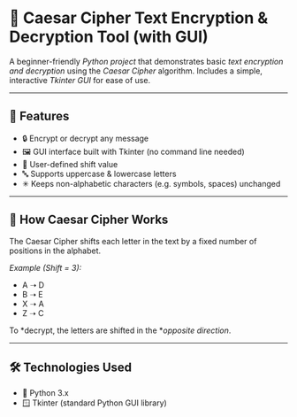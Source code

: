 # 🔐 Caesar Cipher Text Encryption & Decryption Tool (with GUI)

A beginner-friendly *Python project* that demonstrates basic *text encryption and decryption* using the *Caesar Cipher* algorithm. Includes a simple, interactive *Tkinter GUI* for ease of use.

---

## 📌 Features

- 🔒 Encrypt or decrypt any message
- 🖼 GUI interface built with Tkinter (no command line needed)
- 🔁 User-defined shift value
- 🔤 Supports uppercase & lowercase letters
- ✳ Keeps non-alphabetic characters (e.g. symbols, spaces) unchanged

---

## 🧠 How Caesar Cipher Works

The Caesar Cipher shifts each letter in the text by a fixed number of positions in the alphabet.

*Example (Shift = 3):*

- A ➝ D
- B ➝ E
- X ➝ A
- Z ➝ C

To *decrypt, the letters are shifted in the **opposite direction*.

---

## 🛠 Technologies Used

- 🐍 Python 3.x
- 🪟 Tkinter (standard Python GUI library)
